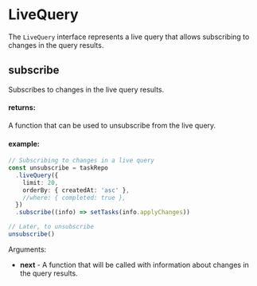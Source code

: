 # LiveQuery

The `LiveQuery` interface represents a live query that allows subscribing to changes in the query results.

## subscribe

Subscribes to changes in the live query results.

#### returns:

A function that can be used to unsubscribe from the live query.

#### example:

```ts
// Subscribing to changes in a live query
const unsubscribe = taskRepo
  .liveQuery({
    limit: 20,
    orderBy: { createdAt: 'asc' },
    //where: { completed: true },
  })
  .subscribe((info) => setTasks(info.applyChanges))

// Later, to unsubscribe
unsubscribe()
```

Arguments:

- **next** - A function that will be called with information about changes in the query results.
